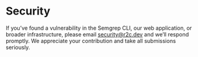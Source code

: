 # Security

If you’ve found a vulnerability in the Semgrep CLI, our web application, or broader infrastructure, please email [security@r2c.dev](mailto:security@r2c.dev) and we’ll respond promptly. We appreciate your contribution and take all submissions seriously.
<div style="min-height:600px;"></div>